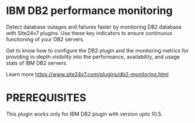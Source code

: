 # IBM DB2 performance monitoring

Detect database outages and failures faster by monitoring DB2 database with Site24x7 plugins. Use these key indicators to ensure continuous functioning of your DB2 servers.

Get to know how to configure the DB2 plugin and the monitoring metrics for providing in-depth visibility into the performance, availability, and usage stats of IBM DB2 servers.

Learn more https://www.site24x7.com/plugins/db2-monitoring.html

# PREREQUISITES

This plugin works only for IBM DB2 plugin with version upto 10.5.
